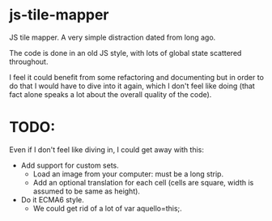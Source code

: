 # js-tile-mapper

JS tile mapper. A very simple distraction dated from long ago.

The code is done in an old JS style, with lots of global state scattered throughout. 

I feel it could benefit from some refactoring and documenting but in order to do that I would have to dive into it again, which I don't feel like doing (that fact alone speaks a lot about the overall quality of the code).

# TODO: 

Even if I don't feel like diving in, I could get away with this:

- Add support for custom sets.
	- Load an image from your computer: must be a long strip.
	- Add an optional translation for each cell (cells are square, width is assumed to be same as height).
- Do it ECMA6 style.
	- We could get rid of a lot of var aquello=this;.
